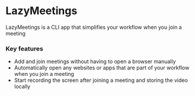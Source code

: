 # LazyMeetings

LazyMeetings is a CLI app that simplifies your workflow when you join a meeting

### Key features

- Add and join meetings without having to open a browser manually
- Automatically open any websites or apps that are part of your workflow when you join a meeting
- Start recording the screen after joining a meeting and storing the video locally
